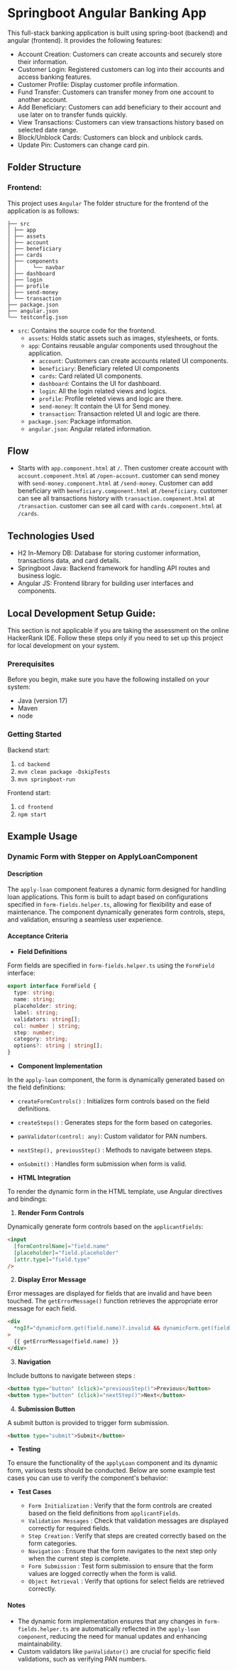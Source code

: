 # Springboot Angular Banking App

This full-stack banking application is built using spring-boot (backend) and angular (frontend). It provides
the following features:

- Account Creation: Customers can create accounts and securely store their information.
- Customer Login: Registered customers can log into their accounts and access banking features.
- Customer Profile: Display customer profile information.
- Fund Transfer: Customers can transfer money from one account to another account.
- Add Beneficiary: Customers can add beneficiary to their account and use later on to transfer funds quickly.
- View Transactions: Customers can view transactions history based on selected date range.
- Block/Unblock Cards: Customers can block and unblock cards.
- Update Pin: Customers can change card pin.

## Folder Structure

### Frontend:

This project uses `Angular`
The folder structure for the frontend of the application is as follows:

```
├── src
│ ├── app
│ ├── assets
│ ├── account
│ ├── beneficiary
│ ├── cards
│ ├── components
│ │     └── navbar
│ ├── dashboard
│ ├── login
│ ├── profile
│ ├── send-money
│ └── transaction
├── package.json
├── angular.json
└── testconfig.json
```

- `src`: Contains the source code for the frontend.
  - `assets`: Holds static assets such as images, stylesheets, or fonts.
  - `app`: Contains reusable angular components used throughout the application.
    - `account`: Customers can create accounts related UI components.
    - `beneficiary`: Beneficiary releted UI components
    - `cards`: Card related UI components.
    - `dashboard`: Contains the UI for dashboard.
    - `login`: All the login related views and logics.
    - `profile`: Profile releted views and logic are there.
    - `send-money`: It contain the UI for Send money.
    - `transaction`: Transaction releted UI and logic are there.
  - `package.json`: Package information.
  - `angular.json`: Angular related information.

## Flow

- Starts with `app.component.html` at `/`. Then customer create account with `account.component.html` at `/open-account`.
  customer can send money with `send-money.component.html` at `/send-money`. Customer can add beneficiary with `beneficiary.component.html` at `/beneficiary`.
  customer can see all transactions history with `transaction.component.html` at `/transaction`. customer can see all card with `cards.component.html` at `/cards`.

## Technologies Used

- H2 In-Memory DB: Database for storing customer information, transactions data, and card details.
- Springboot Java: Backend framework for handling API routes and business logic.
- Angular JS: Frontend library for building user interfaces and components.

## Local Development Setup Guide:

This section is not applicable if you are taking the assessment on the online HackerRank IDE. Follow these steps only if
you need to set up this project for local development on your system.

### Prerequisites

Before you begin, make sure you have the following installed on your system:

- Java (version 17)
- Maven
- node

### Getting Started

Backend start:

1. `cd backend`
2. `mvn clean package -DskipTests`
3. `mvn springboot-run`

Frontend start:

1. `cd frontend`
2. `npm start`

## Example Usage

### Dynamic Form with Stepper on ApplyLoanComponent

#### Description

The `apply-loan` component features a dynamic form designed for handling loan applications. This form is built to adapt based on configurations specified in `form-fields.helper.ts`, allowing for flexibility and ease of maintenance. The component dynamically generates form controls, steps, and validation, ensuring a seamless user experience.

#### Acceptance Criteria

- **Field Definitions**

Form fields are specified in `form-fields.helper.ts` using the `FormField` interface:

```typescript
export interface FormField {
  type: string;
  name: string;
  placeholder: string;
  label: string;
  validators: string[];
  col: number | string;
  step: number;
  category: string;
  options?: string | string[];
}
```

- **Component Implementation**

In the `apply-loan` component, the form is dynamically generated based on the field definitions:

- `createFormControls()` : Initializes form controls based on the field definitions.
- `createSteps()` : Generates steps for the form based on categories.
- `panValidator(control: any)`: Custom validator for PAN numbers.
- `nextStep(), previousStep()` : Methods to navigate between steps.
- `onSubmit()` : Handles form submission when form is valid.

- **HTML Integration**

To render the dynamic form in the HTML template, use Angular directives and bindings:

1. **Render Form Controls**

Dynamically generate form controls based on the `applicantFields`:

```html
<input
  [formControlName]="field.name"
  [placeholder]="field.placeholder"
  [attr.type]="field.type"
/>
```

2. **Display Error Message**

Error messages are displayed for fields that are invalid and have been touched. The `getErrorMessage()` function retrieves the appropriate error message for each field.

```html
<div
  *ngIf="dynamicForm.get(field.name)?.invalid && dynamicForm.get(field.name)?.touched"
>
  {{ getErrorMessage(field.name) }}
</div>
```

3. **Navigation**

Include buttons to navigate between steps :

```html
<button type="button" (click)="previousStep()">Previous</button>
<button type="button" (click)="nextStep()">Next</button>
```

4. **Submission Button**

A submit button is provided to trigger form submission.

```html
<button type="submit">Submit</button>
```

- **Testing**

To ensure the functionality of the `applyLoan` component and its dynamic form, various tests should be conducted. Below are some example test cases you can use to verify the component's behavior:

- **Test Cases**

  - `Form Initialization` : Verify that the form controls are created based on the field definitions from `applicantFields`.
  - `Validation Messages` : Check that validation messages are displayed correctly for required fields.
  - `Step Creation` : Verify that steps are created correctly based on the form categories.
  - `Navigation` : Ensure that the form navigates to the next step only when the current step is complete.
  - `Form Submission` : Test form submission to ensure that the form values are logged correctly when the form is valid.
  - `Object Retrieval` : Verify that options for select fields are retrieved correctly.

#### Notes

- The dynamic form implementation ensures that any changes in `form-fields.helper.ts` are automatically reflected in the `apply-loan component`, reducing the need for manual updates and enhancing maintainability.
- Custom validators like `panValidator()` are crucial for specific field validations, such as verifying PAN numbers.
